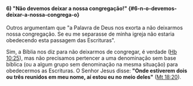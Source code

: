 #### 6) &quot;Não devemos deixar a nossa congregação!&quot; {#6-n-o-devemos-deixar-a-nossa-congrega-o}

Outros argumentam que &quot;a Palavra de Deus nos exorta a não deixarmos nossa congregação. Se eu me separasse de minha igreja não estaria obedecendo esta passagem das Escrituras&quot;.

Sim, a Bíblia nos diz para não deixarmos de congregar, é verdade ([Hb 10:25](http://bibliaonline.com.br/acf/hb/10/25)), mas não precisamos pertencer a uma denominação sem base bíblica (ou a algum grupo sem denominação na mesma situação) para obedecermos as Escrituras. O Senhor Jesus disse: **&quot;Onde estiverem dois ou três reunidos em meu nome, aí estou eu no meio deles&quot;** ([Mt 18:20](http://bibliaonline.com.br/acf/mt/18/20)).